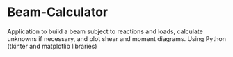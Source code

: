 # Beam-Calculator
Application to build a beam subject to reactions and loads, calculate unknowns if necessary, and plot shear and moment diagrams. Using Python (tkinter and matplotlib libraries)
